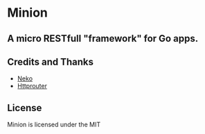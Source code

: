 # Minion

## A micro RESTfull "framework" for Go apps.

## Credits and Thanks

* [Neko](https://github.com/rocwong/neko)
* [Httprouter](https://github.com/julienschmidt/httprouter)

## License
Minion is licensed under the MIT
